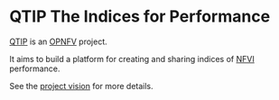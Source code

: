 # QTIP The Indices for Performance

[QTIP](https://wiki.opnfv.org/display/qtip) is an [OPNFV](https://www.opnfv.org) project.

It aims to build a platform for creating and sharing indices of [NFVI](https://en.wikipedia.org/wiki/Network_function_virtualization) performance.

See the [project vision](https://wiki.opnfv.org/display/qtip/Vision) for more details.
